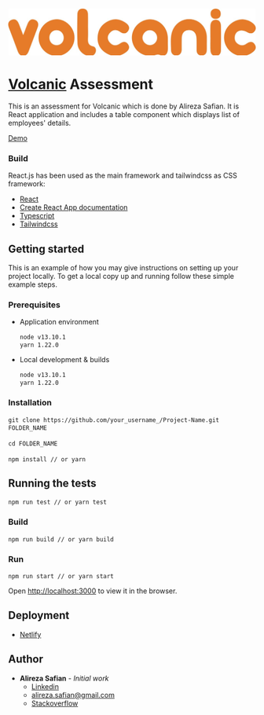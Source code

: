 <a href="https://www.volcanic.com/">

![alt text](src/assets/img/logo.jpg)

</a>

# [Volcanic](https://www.volcanic.com/) Assessment

This is an assessment for Volcanic which is done by Alireza Safian. It is React application and includes a table component which displays list of employees' details.

[Demo](https://volcanic-assessment.netlify.app/)

### Build

React.js has been used as the main framework and tailwindcss as CSS framework:

- [React](https://github.com/facebook/react)
- [Create React App documentation](https://facebook.github.io/create-react-app/docs/getting-started)
- [Typescript](https://www.typescriptlang.org/)
- [Tailwindcss](https://tailwindcss.com/)


## Getting started

This is an example of how you may give instructions on setting up your project locally. To get a local copy up and running follow these simple example steps.

### Prerequisites

- Application environment
  ```
  node v13.10.1
  yarn 1.22.0
  ```
- Local development & builds
  ```
  node v13.10.1
  yarn 1.22.0
  ```

### Installation

```shell
git clone https://github.com/your_username_/Project-Name.git FOLDER_NAME

cd FOLDER_NAME

npm install // or yarn
```

## Running the tests

```
npm run test // or yarn test
```

### Build

```
npm run build // or yarn build
```

### Run

```
npm run start // or yarn start
```

Open [http://localhost:3000](http://localhost:3000) to view it in the browser.

## Deployment

- [Netlify](https://www.netlify.com/)

## Author

- **Alireza Safian** - _Initial work_ 
  - [Linkedin](https://www.linkedin.com/in/safian/)
  - [alireza.safian@gmail.com](mailto:alireza.safian@gmail.com)
  - [Stackoverflow](https://stackoverflow.com/users/4711404/alex)
